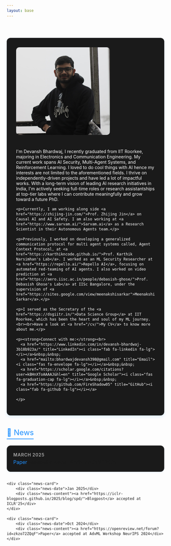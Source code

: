 ```yaml
---
layout: base
---
```


<!-- Updated Font Awesome CDN with correct implementation -->
<br><link rel="stylesheet" href="https://cdnjs.cloudflare.com/ajax/libs/font-awesome/6.5.2/css/all.min.css" integrity="sha512-SnH5WK+bZxgPHs44uWIX+LLJAJ9/2PkPKZ5QiAj6Ta86w+fsb2TkcmfRyVX3pBnMFcV7oQPJkl9QevSCWr3W6A==" crossorigin="anonymous" referrerpolicy="no-referrer"><br>

<style>
:root {
  --accent-blue: #1E90FF;
}

.intro-container {
  background-color: #1a1a1a;
  border-radius: 12px;
  padding: 30px;
  margin-bottom: 40px;
  box-shadow: 0 4px 10px rgba(30, 144, 255, 0.15);
  display: flex;
  flex-direction: row;
  gap: 30px;
  flex-wrap: wrap;
}

.intro-image {
  max-width: 300px;
  border-radius: 10px;
}

.intro-text {
  flex: 1;
  color: #fff;
}

.intro-text a i {
  transition: transform 0.2s ease;
  color: var(--accent-blue);
}

.intro-text a:hover i {
  transform: scale(1.2);
}

/* NEWS STYLES */
.news-section {
  margin-top: 40px;
}

.news-title {
  font-size: 24px;
  color: var(--accent-blue);
  margin-bottom: 20px;
  border-bottom: 2px solid var(--accent-blue);
  display: inline-block;
  padding-bottom: 5px;
}

.news-container {
  display: flex;
  flex-direction: column;
  gap: 15px;
}

.news-card {
  background-color: #1a1a1a;
  border: 1px solid #333;
  border-radius: 12px;
  padding: 20px;
  transition: transform 0.2s ease, box-shadow 0.3s ease;
  box-shadow: 0 2px 4px rgba(30, 144, 255, 0.1);
}

.news-card:hover {
  transform: scale(1.01);
  box-shadow: 0 4px 10px rgba(30, 144, 255, 0.3);
}

.news-date {
  font-weight: 600;
  font-size: 14px;
  color: #aaa;
  margin-bottom: 5px;
  text-transform: uppercase;
  letter-spacing: 0.8px;
}

.news-content a {
  color: var(--accent-blue);
  font-size: 16px;
  text-decoration: none;
}

.news-content a:hover {
  text-decoration: underline;
}

/* Responsive */
@media (max-width: 768px) {
  .intro-container {
    flex-direction: column;
    align-items: center;
    text-align: center;
  }

  .intro-image {
    max-width: 100%;
  }

  .intro-text {
    padding: 0 10px;
  }
}
</style>

<div class="intro-container">
  <img src="images/home.png" alt="Your Image Description" class="intro-image">
  <div class="intro-text">
    <p>I'm Devansh Bhardwaj, I recently graduated from IIT Roorkee, majoring in Electronics and Communication Engineering. My current work spans AI Security, Multi-Agent Systems, and Reinforcement Learning. I loved to do cool things with AI hence my interests are not limited to the aforementioned fields. I thrive on independently-driven projects and have led a lot of impactful works. With a long-term vision of leading AI research initiatives in India, I'm actively seeking full-time roles or research assistantships at top-tier labs where I can contribute meaningfully and grow toward a future PhD.</p>

    <p>Currently, I am working along side <a href="https://zhijing-jin.com/">Prof. Zhijing Jin</a> on Causal AI and AI Safety. I am also working at <a href="https://www.sarvam.ai/">Sarvam.ai</a> as a Research Scientist in their Autonomous Agents team.</p>

    <p>Previously, I worked on developing a generalized communication protocol for multi agent systems called, Agent Context Protocol, at <a href="https://karthikncode.github.io/">Prof. Karthik Narsimhan's Lab</a>. I worked as an ML Security Researcher at <a href="https://repello.ai/">Repello AI</a>, focusing on automated red-teaming of AI agents. I also worked on video prediction at <a href="https://aero.iisc.ac.in/people/debasish-ghose/">Prof. Debasish Ghose's Lab</a> at IISc Bangalore, under the supervision of <a href="https://sites.google.com/view/meenakshisarkar">Meenakshi Sarkar</a>.</p>

    <p>I served as the Secretary of the <a href="https://dsgiitr.in/">Data Science Group</a> at IIT Roorkee, which has been the heart and soul of my ML journey. <br><br>Have a look at <a href="/cv/">My CV</a> to know more about me.</p>

    <p><strong>Connect with me:</strong><br>
      <a href="https://www.linkedin.com/in/devansh-bhardwaj-3b18b923a/" title="LinkedIn"><i class="fab fa-linkedin fa-lg"></i></a>&nbsp;&nbsp;
      <a href="mailto:bhardwajdevansh398@gmail.com" title="Email"><i class="fas fa-envelope fa-lg"></i></a>&nbsp;&nbsp;
      <a href="https://scholar.google.com/citations?user=kBHnXToAAAAJ&hl=en" title="Google Scholar"><i class="fas fa-graduation-cap fa-lg"></i></a>&nbsp;&nbsp;
      <a href="https://github.com/FireShadow05" title="GitHub"><i class="fab fa-github fa-lg"></i></a>

    </p>
  </div>
</div>

<div class="news-section">
  <div class="news-title">📢 News</div>
  <div class="news-container">
    <div class="news-card">
        <div class="news-date">March 2025</div>
        <div class="news-content"><a href="https://cvpr25-advml.github.io/long_paper/34_One_Noise_to_Fool_Them_All_.pdf">Paper</a> accepted at AdvML Workshop CVPR 2025</div>
    </div>

    <div class="news-card">
        <div class="news-date">Jan 2025</div>
        <div class="news-content"><a href="https://iclr-blogposts.github.io/2025/blog/spd/">Blogpost</a> accepted at ICLR'25</div>
    </div>

    <div class="news-card">
        <div class="news-date">Oct 2024</div>
        <div class="news-content"><a href="https://openreview.net/forum?id=zkzo72ZQqF">Paper</a> accepted at AdvML Workshop NeurIPS 2024</div>
    </div>

    
  </div>
</div>